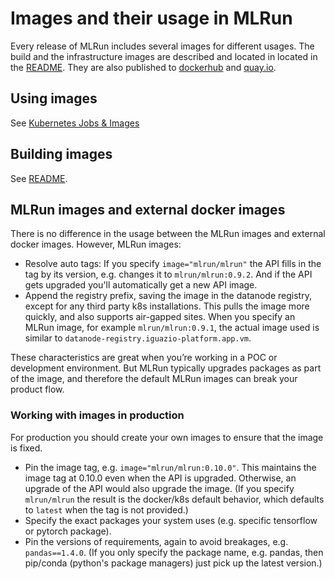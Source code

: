# Images and their usage in MLRun

Every release of MLRun includes several images for different usages. The build and the infrastructure images are described and located in located in the [README](https://github.com/mlrun/mlrun/blob/development/dockerfiles/README.md). They are also published to [dockerhub](https://hub.docker.com/u/mlrun) and [quay.io](https://quay.io/organization/mlrun).

## Using images

See [Kubernetes Jobs & Images](./runtimes/mlrun_jobs.ipynb)

## Building images

See [README](https://github.com/mlrun/mlrun/blob/development/dockerfiles/README.md).

## MLRun images and external docker images

There is no difference in the usage between the MLRun images and external docker images. However, MLRun images:
- Resolve auto tags: If you specify ```image="mlrun/mlrun"``` the API fills in the tag by its version, e.g. changes it to `mlrun/mlrun:0.9.2`. And if the API gets upgraded you'll automatically get a new API image. 
- Append the registry prefix, saving the image in the datanode registry, except for any third party k8s installations. This pulls the image more quickly, and also supports air-gapped sites. When you specify an MLRun image, for example `mlrun/mlrun:0.9.1`, the actual image used is similar to `datanode-registry.iguazio-platform.app.vm`.

These characteristics are great when you’re working in a POC or development environment. But MLRun typically upgrades packages as part of the image, and therefore the default MLRun images can break your product flow. 

### Working with images in production
For production you should create your own images to ensure that the image is fixed.
- Pin the image tag, e.g. `image="mlrun/mlrun:0.10.0"`. This maintains the image tag at 0.10.0 even when the API is upgraded. Otherwise, an upgrade of the API would also upgrade the image. (If you specify `mlrun/mlrun` the result is the docker/k8s default behavior, which defaults to `latest` when the tag is not provided.)
- Specify the exact packages your system uses (e.g. specific tensorflow or pytorch package).
- Pin the versions of requirements, again to avoid breakages, e.g. `pandas==1.4.0`. (If you only specify the package name, e.g. pandas, then pip/conda (python's package managers) just pick up the latest version.)